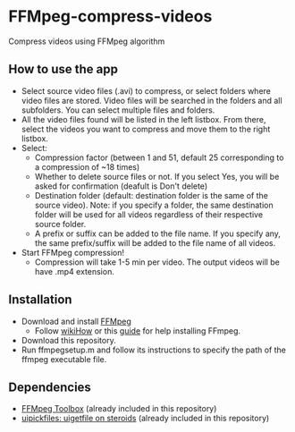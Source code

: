 # FFMpeg-compress-videos
Compress videos using FFMpeg algorithm

## How to use the app
- Select source video files (.avi) to compress, or select folders where video files are stored. Video files will be searched in the folders and all subfolders. You can select multiple files and folders.
- All the video files found will be listed in the left listbox. From there, select the videos you want to compress and move them to the right listbox.
- Select:
  * Compression factor (between 1 and 51, default 25 corresponding to a compression of ~18 times)
  * Whether to delete source files or not. If you select Yes, you will be asked for confirmation (deafult is Don't delete)
  * Destination folder (default: destination folder is the same of the source video). Note: if you specify a folder, the same destination folder will be used for all videos regardless of their respective source folder.
  * A prefix or suffix can be added to the file name. If you specify any, the same prefix/suffix will be added to the file name of all videos.
- Start FFMpeg compression!
  * Compression will take 1-5 min per video. The output videos will be have .mp4 extension.

## Installation
- Download and install [FFMpeg](http://ffmpeg.org/)
  * Follow [wikiHow](https://www.wikihow.com/Install-FFmpeg-on-Windows) or this [guide](https://github.com/adaptlearning/adapt_authoring/wiki/Installing-FFmpeg) for help installing FFmpeg.
- Download this repository.
- Run ffmpegsetup.m and follow its instructions to specify the path of the ffmpeg executable file.

## Dependencies
- [FFMpeg Toolbox](https://www.mathworks.com/matlabcentral/fileexchange/42296-ffmpeg-toolbox) (already included in this repository)
- [uipickfiles: uigetfile on steroids](https://www.mathworks.com/matlabcentral/fileexchange/10867-uipickfiles-uigetfile-on-steroids) (already included in this repository)
